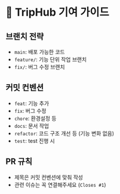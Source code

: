 # 🙌 TripHub 기여 가이드

## 브랜치 전략
- `main`: 배포 가능한 코드
- `feature/`: 기능 단위 작업 브랜치
- `fix/`: 버그 수정 브랜치

## 커밋 컨벤션
- `feat`: 기능 추가
- `fix`: 버그 수정
- `chore`: 환경설정 등
- `docs`: 문서 작업
- `refactor`: 코드 구조 개선 등 (기능 변화 없음)
- `test`: test 진행 시

## PR 규칙
- 제목은 커밋 컨벤션에 맞춰 작성
- 관련 이슈는 꼭 연결해주세요 (`Closes #1`)
